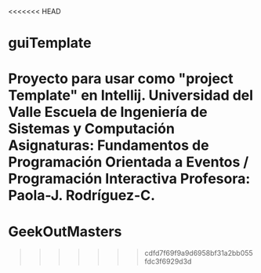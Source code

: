 <<<<<<< HEAD
# guiTemplate
Proyecto para usar como "project Template" en Intellij. 
Universidad del Valle
Escuela de Ingeniería de Sistemas y Computación
Asignaturas: Fundamentos de Programación Orientada a Eventos / Programación Interactiva
Profesora: Paola-J. Rodríguez-C.
=======
# GeekOutMasters
>>>>>>> cdfd7f69f9a9d6958bf31a2bb055fdc3f6929d3d

